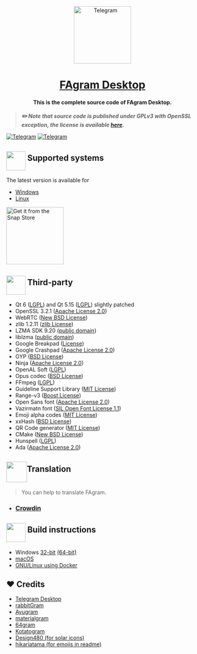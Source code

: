 <div align="center">
<img alt="Telegram" width="150x" src="https://github.com/FajoX1/fagramdesktop/blob/dev/Telegram/Resources/art/icon512@2x.png?raw=true">

<h1><a href='https://t.me/FAgramNews'>FAgram Desktop</a></h1>

#### This is the complete source code of FAgram Desktop.

</div>

> ***✏️ Note that source code is published under GPLv3 with OpenSSL exception, the license is available [here][license].***

<a href="https://t.me/FAgramNews"><img alt="Telegram" src="https://img.shields.io/badge/Telegram_Channel-0a0a0a?style=for-the-badge&logo=telegram"></a>
<a href="https://t.me/FAgram_Group"><img alt="Telegram" src="https://img.shields.io/badge/Telegram_Chat-0a0a0a?style=for-the-badge&logo=telegram"></a>

## <h2><img src="https://github.com/hikariatama/assets/raw/master/680-it-developer-flat.webp" height="50" align="middle"> Supported systems</h2>

The latest version is available for

* [Windows](https://t.me/FAgramWindows)
* [Linux](https://t.me/FAgramLinux)

<a href="https://snapcraft.io/fagram">
  <img width=150, alt="Get it from the Snap Store" src="https://snapcraft.io/static/images/badges/en/snap-store-black.svg" />
</a>

## <h2><img src="https://github.com/hikariatama/assets/raw/master/1312-micro-sd-card-flat.webp" height="50" align="middle"> Third-party</h2>

* Qt 6 ([LGPL](http://doc.qt.io/qt-6/lgpl.html)) and Qt 5.15 ([LGPL](http://doc.qt.io/qt-5/lgpl.html)) slightly patched
* OpenSSL 3.2.1 ([Apache License 2.0](https://www.openssl.org/source/apache-license-2.0.txt))
* WebRTC ([New BSD License](https://github.com/desktop-app/tg_owt/blob/master/LICENSE))
* zlib 1.2.11 ([zlib License](http://www.zlib.net/zlib_license.html))
* LZMA SDK 9.20 ([public domain](http://www.7-zip.org/sdk.html))
* liblzma ([public domain](http://tukaani.org/xz/))
* Google Breakpad ([License](https://chromium.googlesource.com/breakpad/breakpad/+/master/LICENSE))
* Google Crashpad ([Apache License 2.0](https://chromium.googlesource.com/crashpad/crashpad/+/master/LICENSE))
* GYP ([BSD License](https://github.com/bnoordhuis/gyp/blob/master/LICENSE))
* Ninja ([Apache License 2.0](https://github.com/ninja-build/ninja/blob/master/COPYING))
* OpenAL Soft ([LGPL](https://github.com/kcat/openal-soft/blob/master/COPYING))
* Opus codec ([BSD License](http://www.opus-codec.org/license/))
* FFmpeg ([LGPL](https://www.ffmpeg.org/legal.html))
* Guideline Support Library ([MIT License](https://github.com/Microsoft/GSL/blob/master/LICENSE))
* Range-v3 ([Boost License](https://github.com/ericniebler/range-v3/blob/master/LICENSE.txt))
* Open Sans font ([Apache License 2.0](http://www.apache.org/licenses/LICENSE-2.0.html))
* Vazirmatn font ([SIL Open Font License 1.1](https://github.com/rastikerdar/vazirmatn/blob/master/OFL.txt))
* Emoji alpha codes ([MIT License](https://github.com/emojione/emojione/blob/master/extras/alpha-codes/LICENSE.md))
* xxHash ([BSD License](https://github.com/Cyan4973/xxHash/blob/dev/LICENSE))
* QR Code generator ([MIT License](https://github.com/nayuki/QR-Code-generator#license))
* CMake ([New BSD License](https://github.com/Kitware/CMake/blob/master/Copyright.txt))
* Hunspell ([LGPL](https://github.com/hunspell/hunspell/blob/master/COPYING.LESSER))
* Ada ([Apache License 2.0](https://github.com/ada-url/ada/blob/main/LICENSE-APACHE))

## <h2 border="none"><img src="https://github.com/hikariatama/assets/raw/master/981-consultation-flat.webp" height="54" align="middle">Translation</h2>

> You can help to translate FAgram.

* <h3><b><a href="https://crowdin.com/project/fagram">Crowdin</a></b></h3>

## <h2><img src="https://github.com/hikariatama/assets/raw/master/1326-command-window-line-flat.webp" height="50" align="middle"> Build instructions</h2>

* Windows [32-bit](docs/building-win.md) [(64-bit)](docs/building-win-x64.md)
* [macOS](docs/building-mac.md)
* [GNU/Linux using Docker][linux_build]

## ❤️ Credits

* [Telegram Desktop](https://github.com/telegramdesktop/tdesktop)
* [rabbitGram](https://github.com/rabbitGramDesktop)
* [Ayugram](https://github.com/ayugram/AyugramDesktop)
* [materialgram](https://github.com/kukuruzka165/materialgram)
* [64gram](https://github.com/TDesktop-x64/tdesktop)
* [Kotatogram](https://github.com/kotatogram/kotatogram-desktop)
* [Design480 (for solar icons)](https://www.figma.com/@480design)
* [hikariatama (for emojis in readme)](https://github.com/hikariatama)

[//]: # (LINKS)
[fagram]: https://t.me/FAgramNews
[fagram_desktop]: https://t.me/FAgramNews
[telegram_desktop]: https://github.com/fajox1/fagramdesktop
[telegram_api]: https://core.telegram.org
[telegram_proto]: https://core.telegram.org/mtproto
[license]: LICENSE
[win]: https://t.me/FAgramWindows
[linux]: https://t.me/FAgramLinux
[win32_build]: docs/building-win.md
[win64_build]: docs/building-win64.md
[mac_build]: docs/building-mac.md
[linux_build]: docs/building-linux.md
[preview_image]: https://raw.githubusercontent.com/telegramdesktop/tdesktop/dev/docs/assets/preview.png "Preview of FAgram Deskop"
